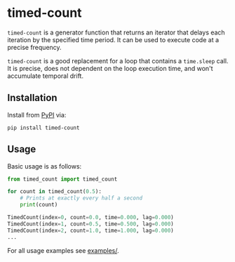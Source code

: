 # timed-count

`timed-count` is a generator function that returns an iterator that delays each iteration by the specified time period. It can be used to execute code at a precise frequency.

`timed-count` is a good replacement for a loop that contains a `time.sleep` call. It is precise, does not dependent on the loop execution time, and won't accumulate temporal drift.

## Installation

Install from [PyPI](https://pypi.org/project/timed-count/) via:

```shell
pip install timed-count
```

## Usage

Basic usage is as follows:

```python
from timed_count import timed_count

for count in timed_count(0.5):
    # Prints at exactly every half a second
    print(count)
```

```python
TimedCount(index=0, count=0.0, time=0.000, lag=0.000)
TimedCount(index=1, count=0.5, time=0.500, lag=0.000)
TimedCount(index=2, count=1.0, time=1.000, lag=0.000)
...
```
For all usage examples see [examples/](https://github.com/morefigs/timed-count/tree/main/examples).
